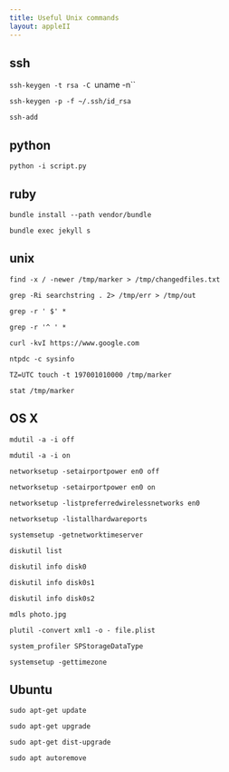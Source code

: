 ```yaml
---
title: Useful Unix commands
layout: appleII
---
```


ssh
---

`ssh-keygen -t rsa -C `uname -n``

`ssh-keygen -p -f ~/.ssh/id_rsa`

`ssh-add`

python
------

`python -i script.py`

ruby
----

`bundle install --path vendor/bundle`

`bundle exec jekyll s`

unix
----

`find -x / -newer /tmp/marker > /tmp/changedfiles.txt`

`grep -Ri searchstring . 2> /tmp/err > /tmp/out`

`grep -r ' $' *`

`grep -r '^ ' *`

`curl -kvI https://www.google.com`

`ntpdc -c sysinfo`

`TZ=UTC touch -t 197001010000 /tmp/marker`

`stat /tmp/marker`

OS X
----

`mdutil -a -i off`

`mdutil -a -i on`

`networksetup -setairportpower en0 off`

`networksetup -setairportpower en0 on`

`networksetup -listpreferredwirelessnetworks en0`

`networksetup -listallhardwareports`

`systemsetup -getnetworktimeserver`

`diskutil list`

`diskutil info disk0`

`diskutil info disk0s1`

`diskutil info disk0s2`

`mdls photo.jpg`

`plutil -convert xml1 -o - file.plist`

`system_profiler SPStorageDataType`

`systemsetup -gettimezone`

Ubuntu
------

`sudo apt-get update`

`sudo apt-get upgrade`

`sudo apt-get dist-upgrade`

`sudo apt autoremove`
